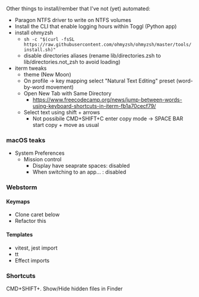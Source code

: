 Other things to install/rember that I've not (yet) automated:

-   Paragon NTFS driver to write on NTFS volumes
-   Install the CLI that enable logging hours within Toggl (Python app)
-   install ohmyzsh
    -   `sh -c "$(curl -fsSL https://raw.githubusercontent.com/ohmyzsh/ohmyzsh/master/tools/install.sh)"`
    - disable directories aliases (rename lib/directories.zsh to lib/directories.not_zsh to avoid loading)
- iterm tweaks
    - theme (New Moon)
    - On profile -> key mapping select "Natural Text Editing" preset (word-by-word movement)
    - Open New Tab with Same Directory
        - https://www.freecodecamp.org/news/jump-between-words-using-keyboard-shortcuts-in-iterm-fb1a70cecf79/
    - Select text using shift + arrows
        - Not possibile CMD+SHIFT+C enter copy mode -> SPACE BAR start copy + move as usual

### macOS teaks    
- System Preferences
    - Mission control
        - Display have seaprate spaces: disabled 
        - When switching to an app... : disabled


### Webstorm

#### Keymaps
- Clone caret below
- Refactor this

#### Templates
- vitest, jest import
- tt
- Effect imports



### Shortcuts

CMD+SHIFT+. Show/Hide hidden files in Finder
